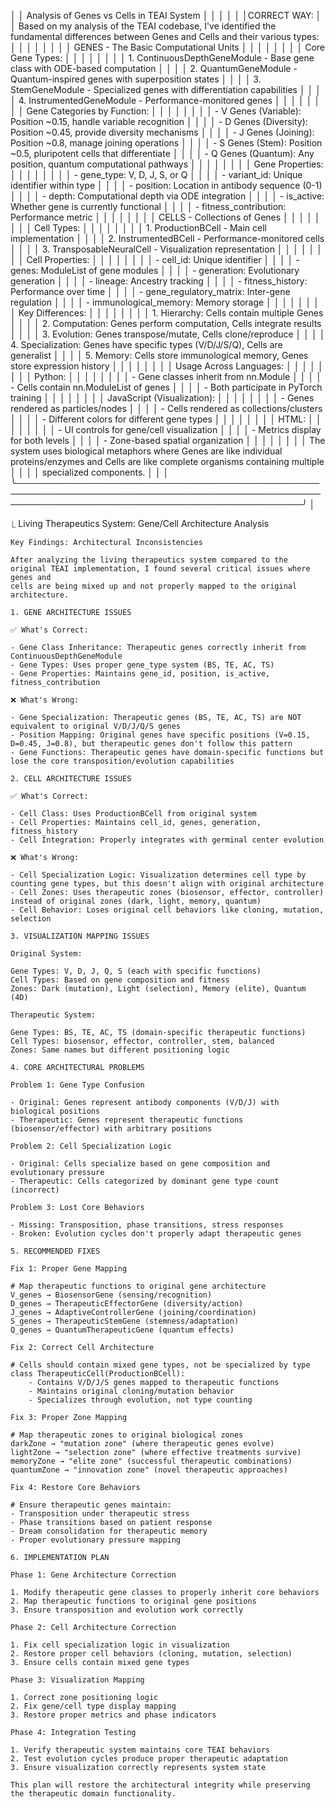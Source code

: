 │ │ Analysis of Genes vs Cells in TEAI System │ │
│ │ │ │CORRECT WAY:
│ │ Based on my analysis of the TEAI codebase, I've identified the fundamental differences between Genes and Cells and their various types: │ │
│ │ │ │
│ │ GENES - The Basic Computational Units │ │
│ │ │ │
│ │ Core Gene Types: │ │
│ │ │ │
│ │ 1. ContinuousDepthGeneModule - Base gene class with ODE-based computation │ │
│ │ 2. QuantumGeneModule - Quantum-inspired genes with superposition states │ │
│ │ 3. StemGeneModule - Specialized genes with differentiation capabilities │ │
│ │ 4. InstrumentedGeneModule - Performance-monitored genes │ │
│ │ │ │
│ │ Gene Categories by Function: │ │
│ │ │ │
│ │ - V Genes (Variable): Position ~0.15, handle variable recognition │ │
│ │ - D Genes (Diversity): Position ~0.45, provide diversity mechanisms │ │
│ │ - J Genes (Joining): Position ~0.8, manage joining operations │ │
│ │ - S Genes (Stem): Position ~0.5, pluripotent cells that differentiate │ │
│ │ - Q Genes (Quantum): Any position, quantum computational pathways │ │
│ │ │ │
│ │ Gene Properties: │ │
│ │ │ │
│ │ - gene_type: V, D, J, S, or Q │ │
│ │ - variant_id: Unique identifier within type │ │
│ │ - position: Location in antibody sequence (0-1) │ │
│ │ - depth: Computational depth via ODE integration │ │
│ │ - is_active: Whether gene is currently functional │ │
│ │ - fitness_contribution: Performance metric │ │
│ │ │ │
│ │ CELLS - Collections of Genes │ │
│ │ │ │
│ │ Cell Types: │ │
│ │ │ │
│ │ 1. ProductionBCell - Main cell implementation │ │
│ │ 2. InstrumentedBCell - Performance-monitored cells │ │
│ │ 3. TransposableNeuralCell - Visualization representation │ │
│ │ │ │
│ │ Cell Properties: │ │
│ │ │ │
│ │ - cell_id: Unique identifier │ │
│ │ - genes: ModuleList of gene modules │ │
│ │ - generation: Evolutionary generation │ │
│ │ - lineage: Ancestry tracking │ │
│ │ - fitness_history: Performance over time │ │
│ │ - gene_regulatory_matrix: Inter-gene regulation │ │
│ │ - immunological_memory: Memory storage │ │
│ │ │ │
│ │ Key Differences: │ │
│ │ │ │
│ │ 1. Hierarchy: Cells contain multiple Genes │ │
│ │ 2. Computation: Genes perform computation, Cells integrate results │ │
│ │ 3. Evolution: Genes transpose/mutate, Cells clone/reproduce │ │
│ │ 4. Specialization: Genes have specific types (V/D/J/S/Q), Cells are generalist │ │
│ │ 5. Memory: Cells store immunological memory, Genes store expression history │ │
│ │ │ │
│ │ Usage Across Languages: │ │
│ │ │ │
│ │ Python: │ │
│ │ │ │
│ │ - Gene classes inherit from nn.Module │ │
│ │ - Cells contain nn.ModuleList of genes │ │
│ │ - Both participate in PyTorch training │ │
│ │ │ │
│ │ JavaScript (Visualization): │ │
│ │ │ │
│ │ - Genes rendered as particles/nodes │ │
│ │ - Cells rendered as collections/clusters │ │
│ │ - Different colors for different gene types │ │
│ │ │ │
│ │ HTML: │ │
│ │ │ │
│ │ - UI controls for gene/cell visualization │ │
│ │ - Metrics display for both levels │ │
│ │ - Zone-based spatial organization │ │
│ │ │ │
│ │ The system uses biological metaphors where Genes are like individual proteins/enzymes and Cells are like complete organisms containing multiple │ │
│ │ specialized components. │ │
│ ╰──────────────────────────────────────────────────────────────────────────────────────────────────────────────────────────────────────────────────╯ │

⎿ Living Therapeutics System: Gene/Cell Architecture Analysis

    Key Findings: Architectural Inconsistencies

    After analyzing the living therapeutics system compared to the original TEAI implementation, I found several critical issues where genes and
    cells are being mixed up and not properly mapped to the original architecture.

    1. GENE ARCHITECTURE ISSUES

    ✅ What's Correct:

    - Gene Class Inheritance: Therapeutic genes correctly inherit from ContinuousDepthGeneModule
    - Gene Types: Uses proper gene_type system (BS, TE, AC, TS)
    - Gene Properties: Maintains gene_id, position, is_active, fitness_contribution

    ❌ What's Wrong:

    - Gene Specialization: Therapeutic genes (BS, TE, AC, TS) are NOT equivalent to original V/D/J/Q/S genes
    - Position Mapping: Original genes have specific positions (V=0.15, D=0.45, J=0.8), but therapeutic genes don't follow this pattern
    - Gene Functions: Therapeutic genes have domain-specific functions but lose the core transposition/evolution capabilities

    2. CELL ARCHITECTURE ISSUES

    ✅ What's Correct:

    - Cell Class: Uses ProductionBCell from original system
    - Cell Properties: Maintains cell_id, genes, generation, fitness_history
    - Cell Integration: Properly integrates with germinal center evolution

    ❌ What's Wrong:

    - Cell Specialization Logic: Visualization determines cell type by counting gene types, but this doesn't align with original architecture
    - Cell Zones: Uses therapeutic zones (biosensor, effector, controller) instead of original zones (dark, light, memory, quantum)
    - Cell Behavior: Loses original cell behaviors like cloning, mutation, selection

    3. VISUALIZATION MAPPING ISSUES

    Original System:

    Gene Types: V, D, J, Q, S (each with specific functions)
    Cell Types: Based on gene composition and fitness
    Zones: Dark (mutation), Light (selection), Memory (elite), Quantum (4D)

    Therapeutic System:

    Gene Types: BS, TE, AC, TS (domain-specific therapeutic functions)
    Cell Types: biosensor, effector, controller, stem, balanced
    Zones: Same names but different positioning logic

    4. CORE ARCHITECTURAL PROBLEMS

    Problem 1: Gene Type Confusion

    - Original: Genes represent antibody components (V/D/J) with biological positions
    - Therapeutic: Genes represent therapeutic functions (biosensor/effector) with arbitrary positions

    Problem 2: Cell Specialization Logic

    - Original: Cells specialize based on gene composition and evolutionary pressure
    - Therapeutic: Cells categorized by dominant gene type count (incorrect)

    Problem 3: Lost Core Behaviors

    - Missing: Transposition, phase transitions, stress responses
    - Broken: Evolution cycles don't properly adapt therapeutic genes

    5. RECOMMENDED FIXES

    Fix 1: Proper Gene Mapping

    # Map therapeutic functions to original gene architecture
    V_genes → BiosensorGene (sensing/recognition)
    D_genes → TherapeuticEffectorGene (diversity/action)
    J_genes → AdaptiveControllerGene (joining/coordination)
    S_genes → TherapeuticStemGene (stemness/adaptation)
    Q_genes → QuantumTherapeuticGene (quantum effects)

    Fix 2: Correct Cell Architecture

    # Cells should contain mixed gene types, not be specialized by type
    class TherapeuticCell(ProductionBCell):
        - Contains V/D/J/S genes mapped to therapeutic functions
        - Maintains original cloning/mutation behavior
        - Specializes through evolution, not type counting

    Fix 3: Proper Zone Mapping

    # Map therapeutic zones to original biological zones
    darkZone → "mutation zone" (where therapeutic genes evolve)
    lightZone → "selection zone" (where effective treatments survive)
    memoryZone → "elite zone" (successful therapeutic combinations)
    quantumZone → "innovation zone" (novel therapeutic approaches)

    Fix 4: Restore Core Behaviors

    # Ensure therapeutic genes maintain:
    - Transposition under therapeutic stress
    - Phase transitions based on patient response
    - Dream consolidation for therapeutic memory
    - Proper evolutionary pressure mapping

    6. IMPLEMENTATION PLAN

    Phase 1: Gene Architecture Correction

    1. Modify therapeutic gene classes to properly inherit core behaviors
    2. Map therapeutic functions to original gene positions
    3. Ensure transposition and evolution work correctly

    Phase 2: Cell Architecture Correction

    1. Fix cell specialization logic in visualization
    2. Restore proper cell behaviors (cloning, mutation, selection)
    3. Ensure cells contain mixed gene types

    Phase 3: Visualization Mapping

    1. Correct zone positioning logic
    2. Fix gene/cell type display mapping
    3. Restore proper metrics and phase indicators

    Phase 4: Integration Testing

    1. Verify therapeutic system maintains core TEAI behaviors
    2. Test evolution cycles produce proper therapeutic adaptation
    3. Ensure visualization correctly represents system state

    This plan will restore the architectural integrity while preserving the therapeutic domain functionality.
